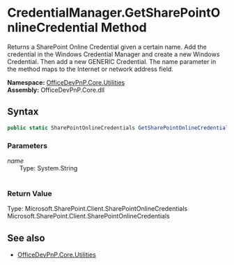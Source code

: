 # CredentialManager.GetSharePointOnlineCredential Method  
Returns a SharePoint Online Credential given a certain name. Add the credential in the Windows Credential Manager and create a new Windows Credential. Then add a new GENERIC Credential. The name parameter in the method maps to the Internet or network address field.  

**Namespace:** [OfficeDevPnP.Core.Utilities](OfficeDevPnP.Core.Utilities.md)  
**Assembly:** OfficeDevPnP.Core.dll  
## Syntax
```C#
public static SharePointOnlineCredentials GetSharePointOnlineCredential(String name)
```
### Parameters
*name*  
&emsp;&emsp;Type: System.String  
&emsp;&emsp;  
  
### Return Value
Type: Microsoft.SharePoint.Client.SharePointOnlineCredentials  
Microsoft.SharePoint.Client.SharePointOnlineCredentials

## See also
- [OfficeDevPnP.Core.Utilities](OfficeDevPnP.Core.Utilities.md)
